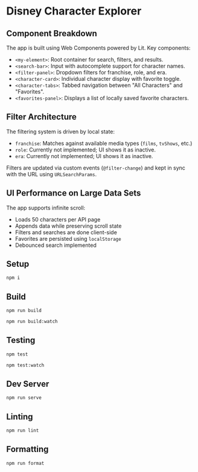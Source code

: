 # Disney Character Explorer

## Component Breakdown

The app is built using Web Components powered by Lit. Key components:

- `<my-element>`: Root container for search, filters, and results.
- `<search-bar>`: Input with autocomplete support for character names.
- `<filter-panel>`: Dropdown filters for franchise, role, and era.
- `<character-card>`: Individual character display with favorite toggle.
- `<character-tabs>`: Tabbed navigation between "All Characters" and "Favorites".
- `<favorites-panel>`: Displays a list of locally saved favorite characters.

## Filter Architecture

The filtering system is driven by local state:

- `franchise`: Matches against available media types (`films`, `tvShows`, etc.)
- `role`: Currently not implemented; UI shows it as inactive.
- `era`: Currently not implemented; UI shows it as inactive.

Filters are updated via custom events (`@filter-change`) and kept in sync with the URL using `URLSearchParams`.

## UI Performance on Large Data Sets

The app supports infinite scroll:

- Loads 50 characters per API page
- Appends data while preserving scroll state
- Filters and searches are done client-side
- Favorites are persisted using `localStorage`
- Debounced search implemented


## Setup

```bash
npm i
```

## Build

```bash
npm run build
```

```bash
npm run build:watch
```

## Testing

```bash
npm test
```

```bash
npm test:watch
```

## Dev Server

```bash
npm run serve
```

## Linting

```bash
npm run lint
```

## Formatting

```bash
npm run format
```
